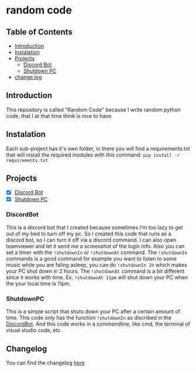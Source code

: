 # random code

## Table of Contents
- [Introduction](#introduction)
- [Instalation](#instalation)
- [Projects](#projects)
  - [Discord Bot](#discordbot)
  - [Shutdown PC](#shutdownpc)
- [change log](#changelog)
 
## Introduction

This repository is called "Random Code" because I write random python code, that I at that time think is nice to have.

## Instalation
Each sub-project has it's own folder, in there you will find a requirements.txt that will install the required modules with this command: `pip install -r requirements.txt`

## Projects
- [x] [Discord Bot](#discordbot)
- [x] [Shutdown PC](#shutdownpc)

### DiscordBot
This is a discord bot that I created because sometimes I'm too lazy to get out of my bed to turn off my pc. So I created this code that runs as a discord bot, so I can turn it off via a discord command. I can also open teamviewer and let it send me a screenshot of the login info. Also you can set a timer with the `!shutdownIn` or `!shutdownAt` command. The `!shutdownIn` commands is a good command for example you want to listen to some music while you are faling asleep, you can do `!shutdownIn 2h` which makes your PC shut down in 2 hours. The `!shutdownAt` command is a bit different since it works with time. Ex. `!shutdownAt 11pm` will shut down your PC when the your local time is 11pm.

### ShutdownPC
This is a simple script that shuts down your PC after a certain amount of time. This code only has the function `!shutdownIn` as discribed in the [DiscordBot](#discordbot). And this code works in a commandline, like cmd, the terminal of visual studio code, etc.

## Changelog
You can find the changelog [here](https://github.com/howlingarcher/random-code/changeLog.md)